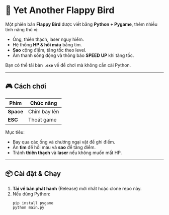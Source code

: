 # 🐤 Yet Another Flappy Bird

Một phiên bản **Flappy Bird** được viết bằng **Python + Pygame**, thêm nhiều tính năng thú vị:  
- Ống, thiên thạch, laser nguy hiểm.  
- Hệ thống **HP & hồi máu** bằng tim.  
- **Sao** cộng điểm, tăng tốc theo level.  
- Âm thanh sống động và thông báo **SPEED UP** khi tăng tốc.  

Bạn có thể tải bản **`.exe`** về để chơi mà không cần cài Python.  

---

## 🎮 Cách chơi

| Phím        | Chức năng        |
|------------|------------------|
| **Space**  | Chim bay lên      |
| **ESC**    | Thoát game        |

Mục tiêu:  
- Bay qua các ống và chướng ngại vật để ghi điểm.  
- Ăn **tim** để hồi máu và **sao** để tăng điểm.  
- Tránh **thiên thạch** và **laser** nếu không muốn mất HP.  

---

## 📦 Cài đặt & Chạy

1. **Tải về bản phát hành** (Release) mới nhất hoặc clone repo này.  
2. Nếu dùng Python:  
   ```bash
   pip install pygame
   python main.py
